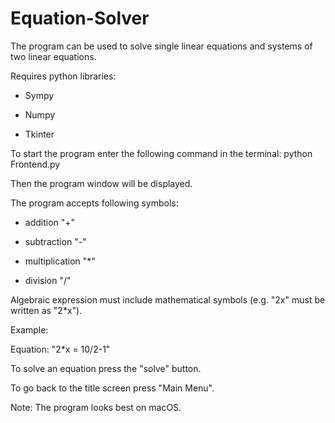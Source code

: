 # Equation-Solver
The program can be used to solve single linear equations and systems of two linear equations.

Requires python libraries:

* Sympy

* Numpy

* Tkinter

To start the program enter the following command in the terminal:
python Frontend.py

Then the program window will be displayed.


The program accepts following symbols:

* addition "+"

* subtraction "-"

* multiplication "*"

* division "/"

Algebraic expression must include mathematical symbols (e.g. "2x" must be written as "2*x").

Example: 

Equation: "2*x = 10/2-1"

To solve an equation press the "solve" button.

To go back to the title screen press "Main Menu".

Note:
The program looks best on macOS.
